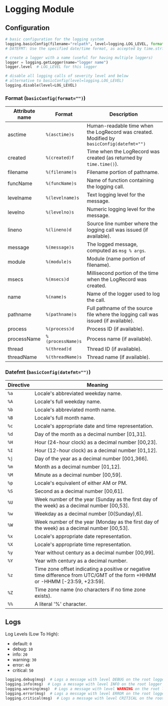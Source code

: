 # Logging Module

## Configuration

```python
# basic configuration for the logging system
logging.basicConfig(filename="relpath", level=logging.LOG_LEVEL, format=f"message format", **kwargs)  
# DATEFMT: Use the specified date/time format, as accepted by time.strftime().

# create a logger with a name (useful for having multiple loggers)
logger = logging.getLogger(name="logger name")  
logger.level  # LOG_LEVEL for this logger

# disable all logging calls of severity level and below
# alternative to basicConfig(level=logging.LOG_LEVEL)
logging.disable(level=LOG_LEVEL)  
```

### Format (`basicConfig(format="")`)

| Attribute name | Format            | Description                                                                               |
|----------------|-------------------|-------------------------------------------------------------------------------------------|
| asctime        | `%(asctime)s`     | Human-readable time when the LogRecord was created. Modified by `basicConfig(datefmt="")` |
| created        | `%(created)f`     | Time when the LogRecord was created (as returned by `time.time()`).                       |
| filename       | `%(filename)s`    | Filename portion of pathname.                                                             |
| funcName       | `%(funcName)s`    | Name of function containing the logging call.                                             |
| levelname      | `%(levelname)s`   | Text logging level for the message.                                                       |
| levelno        | `%(levelno)s`     | Numeric logging level for the message.                                                    |
| lineno         | `%(lineno)d`      | Source line number where the logging call was issued (if available).                      |
| message        | `%(message)s`     | The logged message, computed as `msg % args`.                                             |
| module         | `%(module)s`      | Module (name portion of filename).                                                        |
| msecs          | `%(msecs)d`       | Millisecond portion of the time when the LogRecord was created.                           |
| name           | `%(name)s`        | Name of the logger used to log the call.                                                  |
| pathname       | `%(pathname)s`    | Full pathname of the source file where the logging call was issued (if available).        |
| process        | `%(process)d`     | Process ID (if available).                                                                |
| processName    | `%(processName)s` | Process name (if available).                                                              |
| thread         | `%(thread)d`      | Thread ID (if available).                                                                 |
| threadName     | `%(threadName)s`  | Thread name (if available).                                                               |

### Datefmt (`basicConfig(datefmt="")`)

| Directive | Meaning                                                                                                                      |
|-----------|------------------------------------------------------------------------------------------------------------------------------|
| `%a`      | Locale's abbreviated weekday name.                                                                                           |
| `%A`      | Locale's full weekday name.                                                                                                  |
| `%b`      | Locale's abbreviated month name.                                                                                             |
| `%B`      | Locale's full month name.                                                                                                    |
| `%c`      | Locale's appropriate date and time representation.                                                                           |
| `%d`      | Day of the month as a decimal number [01,31].                                                                                |
| `%H`      | Hour (24-hour clock) as a decimal number [00,23].                                                                            |
| `%I`      | Hour (12-hour clock) as a decimal number [01,12].                                                                            |
| `%j`      | Day of the year as a decimal number [001,366].                                                                               |
| `%m`      | Month as a decimal number [01,12].                                                                                           |
| `%M`      | Minute as a decimal number [00,59].                                                                                          |
| `%p`      | Locale's equivalent of either AM or PM.                                                                                      |
| `%S`      | Second as a decimal number [00,61].                                                                                          |
| `%U`      | Week number of the year (Sunday as the first day of the week) as a decimal number [00,53].                                   |
| `%w`      | Weekday as a decimal number [0(Sunday),6].                                                                                   |
| `%W`      | Week number of the year (Monday as the first day of the week) as a decimal number [00,53].                                   |
| `%x`      | Locale's appropriate date representation.                                                                                    |
| `%X`      | Locale's appropriate time representation.                                                                                    |
| `%y`      | Year without century as a decimal number [00,99].                                                                            |
| `%Y`      | Year with century as a decimal number.                                                                                       |
| `%z`      | Time zone offset indicating a positive or negative time difference from UTC/GMT of the form +HHMM or -HHMM [-23:59, +23:59]. |
| `%Z`      | Time zone name (no characters if no time zone exists).                                                                       |
| `%%`      | A literal '%' character.                                                                                                     |

## Logs

Log Levels (Low To High):

- default: `0`
- debug: `10`
- info: `20`
- warning: `30`
- error: `40`
- critical: `50`

```python
logging.debug(msg)  # Logs a message with level DEBUG on the root logger
logging.info(msg)  # Logs a message with level INFO on the root logger
logging.warning(msg)  # Logs a message with level WARNING on the root logger
logging.error(msg)  # Logs a message with level ERROR on the root logger
logging.critical(msg)  # Logs a message with level CRITICAL on the root logger
```
